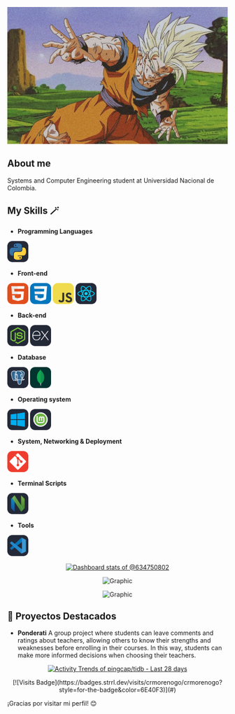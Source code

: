 ![Banner](./Banner.png)
## About me
Systems and Computer Engineering student at Universidad Nacional de Colombia.

## My Skills 🪄
- **Programming Languages**
<p>
    <img width="48px" src="./Python-Dark.svg" /> 
  </a>
</p>

- **Front-end**
<p>
    <img width="48px" src="./HTML.svg" />
    <img width="48px" src="./CSS.svg" />
    <img width="48px" src="./JavaScript.svg" />
    <img width="48px" src="./React-Dark.svg" />
  </a>
</p>

- **Back-end**
<p>
    <img width="48px" src="./NodeJS-Dark.svg" />
    <img width="48px" src="./ExpressJS-Dark.svg" />
  </a>
</p>

- **Database**
<p>
    <img width="48px" src="./PostgreSQL-Dark.svg" />
    <img width="48px" src="./MongoDB.svg" />
  </a>
</p>

- **Operating system**
<p>
    <img width="48px" src="./Windows-Dark.svg" />
    <img width="48px" src="./Mint-Dark.svg" />
  </a>
</p>

- **System, Networking & Deployment**
<p>
    <img width="48px" src="./Git.svg" />
  </a>
</p>

- **Terminal Scripts**
<p>
    <img width="48px" src="./NeoVim-Dark.svg" />
  </a>
</p>

- **Tools**
<p>
    <img width="48px" src="./VSCode-Dark.svg" />
  </a>
</p>

<!-- Copy-paste in your Readme.md file -->
<p align="center">
<a href="https://next.ossinsight.io/widgets/official/compose-user-dashboard-stats?user_id=128399569" target="_blank" style="display: block" align="center">
  <picture>
    <source media="(prefers-color-scheme: dark)" srcset="https://next.ossinsight.io/widgets/official/compose-user-dashboard-stats/thumbnail.png?user_id=128399569&image_size=auto&color_scheme=dark" width="771" height="auto">
    <img alt="Dashboard stats of @634750802" src="https://next.ossinsight.io/widgets/official/compose-user-dashboard-stats/thumbnail.png?user_id=128399569&image_size=auto&color_scheme=light" width="771" height="auto">
  </picture>
</a>
</p>

<!-- Made with [OSS Insight](https://ossinsight.io/) -->


<p align="center">
  <img src="https://github-profile-summary-cards.vercel.app/api/cards/profile-details?username=crmorenogo&layout=compact&theme=dracula" alt="Graphic" />
</p>

<p align="center">
  <img src="https://github-readme-stats.vercel.app/api?username=crmorenogo&show_icons=true&theme=dracula" alt="Graphic" />
</p>

## 💎 Proyectos Destacados
-  **Ponderati** A group project where students can leave comments and ratings about teachers, allowing others to know their strengths and weaknesses before enrolling in their courses. In this way, students can make more informed decisions when choosing their teachers.

<!-- Copy-paste in your Readme.md file -->

<a href="https://next.ossinsight.io/widgets/official/compose-activity-trends?repo_id=877103730" target="_blank" style="display: block" align="center">
  <picture>
    <source media="(prefers-color-scheme: dark)" srcset="https://next.ossinsight.io/widgets/official/compose-activity-trends/thumbnail.png?repo_id=877103730&image_size=auto&color_scheme=dark" width="815" height="auto">
    <img alt="Activity Trends of pingcap/tidb - Last 28 days" src="https://next.ossinsight.io/widgets/official/compose-activity-trends/thumbnail.png?repo_id=877103730&image_size=auto&color_scheme=light" width="815" height="auto">
  </picture>
</a>

<!-- Made with [OSS Insight](https://ossinsight.io/) -->

<p align=center>                           
  [![Visits Badge](https://badges.strrl.dev/visits/crmorenogo/crmorenogo?style=for-the-badge&color=6E40F3)](#)                   
</p>
¡Gracias por visitar mi perfil! 😊

